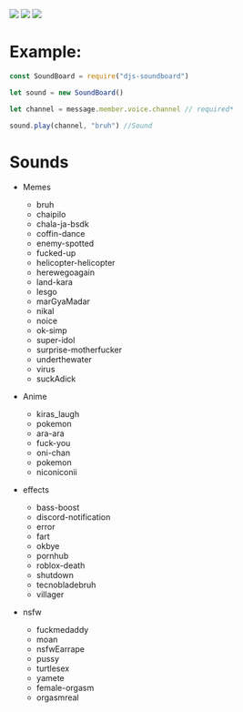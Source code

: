 <p ="center">
   <img src="https://img.shields.io/npm/dt/djs-soundboard?style=for-the-badge">
   <img src="https://img.shields.io/npm/v/djs-soundboard?style=for-the-badge">
   <a href = "https://discord.gg/7UQaVPBQka" > <img src="https://img.shields.io/badge/Server-Invite-brightgreen" href = "">
   </a>
</p>   

# Example: 
```js
const SoundBoard = require("djs-soundboard")

let sound = new SoundBoard()

let channel = message.member.voice.channel // required*

sound.play(channel, "bruh") //Sound
```

# Sounds
+ Memes
  - bruh
  - chaipilo
  - chala-ja-bsdk
  - coffin-dance
  - enemy-spotted
  - fucked-up
  - helicopter-helicopter
  - herewegoagain
  - land-kara
  - lesgo
  - marGyaMadar
  - nikal
  - noice
  - ok-simp
  - super-idol
  - surprise-motherfucker
  - underthewater
  - virus
  - suckAdick

+ Anime
  - kiras_laugh
  - pokemon
  - ara-ara
  - fuck-you
  - oni-chan
  - pokemon
  - niconiconii
+ effects
  - bass-boost
  - discord-notification
  - error
  - fart
  - okbye
  - pornhub
  - roblox-death
  - shutdown
  - tecnobladebruh
  - villager
+ nsfw
  - fuckmedaddy
  - moan
  - nsfwEarrape
  - pussy
  - turtlesex
  - yamete
  - female-orgasm
  - orgasmreal

